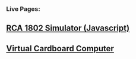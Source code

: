 ### Live Pages:

## [RCA 1802 Simulator (Javascript)](https://bobkuczewski.github.io/RCA1802SimJS/)

## [Virtual Cardboard Computer](https://bobkuczewski.github.io/CardIAC-B/)
<!--
**BobKuczewski/BobKuczewski** is a ✨ _special_ ✨ repository because its `README.md` (this file) appears on your GitHub profile.

Here are some ideas to get you started:

- 🔭 I’m currently working on ...
- 🌱 I’m currently learning ...
- 👯 I’m looking to collaborate on ...
- 🤔 I’m looking for help with ...
- 💬 Ask me about ...
- 📫 How to reach me: ...
- ⚡ Fun fact: ...
-->
